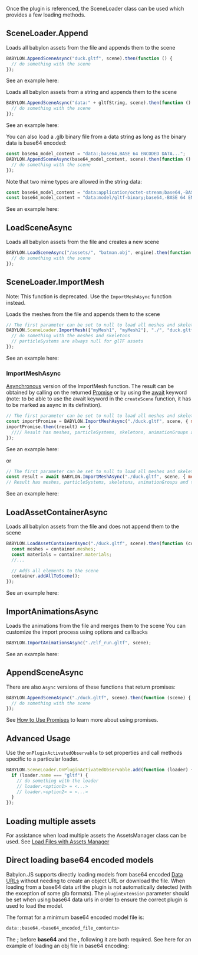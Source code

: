 Once the plugin is referenced, the SceneLoader class can be used which provides a few loading methods.

## SceneLoader.Append

Loads all babylon assets from the file and appends them to the scene

```javascript
BABYLON.AppendSceneAsync("duck.gltf", scene).then(function () {
  // do something with the scene
});
```

See an example here: <Playground id="#WGZLGJ#11155" title="Append An Object" description="Simple example showing how append an object to your scene." image="/img/playgroundsAndNMEs/divingDeeperFileImport1.jpg" isMain={true} category="Import"/>

Loads all babylon assets from a string and appends them to the scene

```javascript
BABYLON.AppendSceneAsync("data:" + gltfString, scene).then(function () {
  // do something with the scene
});
```

See an example here: <Playground id="#88CB6A#165" title="Append Assets From A String" description="Simple example showing how append objects from a string." image="/img/playgroundsAndNMEs/divingDeeperFileImport2.jpg"/>

You can also load a .glb binary file from a data string as long as the binary data is base64 encoded:

```javascript
const base64_model_content = "data:;base64,BASE 64 ENCODED DATA...";
BABYLON.AppendSceneAsync(base64_model_content, scene).then(function () {
  // do something with the scene
});
```

Note that two mime types are allowed in the string data:

```javascript
const base64_model_content = "data:application/octet-stream;base64,-BASE 64 ENCODED DATA-";
const base64_model_content = "data:model/gltf-binary;base64,-BASE 64 ENCODED DATA-";
```

See an example here: <Playground id="#7F6S08#386" title="Load .glb From Binary Data" description="Simple example showing how to load an object from a data string that is base64 encoded." image="/img/playgroundsAndNMEs/divingDeeperFileImport3.jpg"/>

## LoadSceneAsync

Loads all babylon assets from the file and creates a new scene

```javascript
BABYLON.LoadSceneAsync("/assets/", "batman.obj", engine).then(function (scene) {
  // do something with the scene
});
```

## SceneLoader.ImportMesh

<Alert severity="info">Note: This function is deprecated. Use the `ImportMeshAsync` function instead.</Alert>

Loads the meshes from the file and appends them to the scene

```javascript
// The first parameter can be set to null to load all meshes and skeletons
BABYLON.SceneLoader.ImportMesh(["myMesh1", "myMesh2"], "./", "duck.gltf", scene, function (meshes, particleSystems, skeletons) {
  // do something with the meshes and skeletons
  // particleSystems are always null for glTF assets
});
```

See an example here: <Playground id="#JUKXQD" title="Import Mesh" description="Simple example showing how to import an object into your scene." image="/img/playgroundsAndNMEs/divingDeeperFileImport4.jpg" isMain={true} category="Import"/>

### ImportMeshAsync

[Asynchronous](https://developer.mozilla.org/en-US/docs/Learn/JavaScript/Asynchronous) version of the ImportMesh function. The result can be obtained by calling on the returned [Promise](https://developer.mozilla.org/en-US/docs/Learn/JavaScript/Asynchronous/Promises) or by using the [await](https://developer.mozilla.org/en-US/docs/Learn/JavaScript/Asynchronous/Async_await) keyword (note: to be able to use the await keyword in the `createScene` function, it has to be marked as async in its definition).

```javascript
// The first parameter can be set to null to load all meshes and skeletons
const importPromise = BABYLON.ImportMeshAsync("./duck.gltf", scene, { meshNames: ["myMesh1", "myMesh2"] });
importPromise.then((result) => {
  //// Result has meshes, particleSystems, skeletons, animationGroups and transformNodes
});
```

See an example here: <Playground id="#TVHK90#646" title="Import Mesh Async with Promises" description="Importing an object in your scene with async/await paradigm" image="/img/playgroundsAndNMEs/divingDeeperFileImport4.jpg" isMain={true} category="Import"/>

or

```javascript
// The first parameter can be set to null to load all meshes and skeletons
const result = await BABYLON.ImportMeshAsync("./duck.gltf", scene, { meshNames: ["myMesh1", "myMesh2"] });
// Result has meshes, particleSystems, skeletons, animationGroups and transformNodes
```

See an example here: <Playground id="#YAL1RN#307" title="Import Mesh Async with await" description="Importing an object in your scene with async/await paradigm" image="/img/playgroundsAndNMEs/divingDeeperFileImport4.jpg" isMain={true} category="Import"/>

## LoadAssetContainerAsync

Loads all babylon assets from the file and does not append them to the scene

```javascript
BABYLON.LoadAssetContainerAsync("./duck.gltf", scene).then(function (container) {
  const meshes = container.meshes;
  const materials = container.materials;
  //...

  // Adds all elements to the scene
  container.addAllToScene();
});
```

See an example here: <Playground id="#JA1ND3#1053" title="Asset Container Load Example" description="Simple example showing how to load assets into asset containers." image="/img/playgroundsAndNMEs/divingDeeperFileImport5.jpg" isMain={true} category="Import"/>

## ImportAnimationsAsync

Loads the animations from the file and merges them to the scene
You can customize the import process using options and callbacks

```javascript
BABYLON.ImportAnimationsAsync("./Elf_run.gltf", scene);
```

See an example here: <Playground id="#UGD0Q0#315" title="Importing Animations" description="Simple example showing how to import animations into your scene." image="/img/playgroundsAndNMEs/divingDeeperFileImport6.jpg"/>

## AppendSceneAsync

There are also `Async` versions of these functions that return promises:

```javascript
BABYLON.AppendSceneAsync("./duck.gltf", scene).then(function (scene) {
  // do something with the scene
});
```

See [How to Use Promises](/features/featuresDeepDive/events/promises) to learn more about using promises.

## Advanced Usage

Use the `onPluginActivatedObservable` to set properties and call methods specific to a particular loader.

```javascript
BABYLON.SceneLoader.OnPluginActivatedObservable.add(function (loader) {
  if (loader.name === "gltf") {
    // do something with the loader
    // loader.<option1> = <...>
    // loader.<option2> = <...>
  }
});
```

## Loading multiple assets

For assistance when load multiple assets the AssetsManager class can be used.
See [Load Files with Assets Manager](/features/featuresDeepDive/importers/assetManager)

## Direct loading base64 encoded models

Babylon.JS supports directly loading models from base64 encoded [Data URLs](https://developer.mozilla.org/en-US/docs/Web/HTTP/Basics_of_HTTP/Data_URIs) without
needing to create an object URL or download the file. When loading from a base64 data url the plugin is not automatically detected (with the exception of some
glb formats). The `pluginExtension` parameter should be set when using base64 data urls in order to ensure the correct plugin is used to load the model.

The format for a minimum base64 encoded model file is:

```javascript
data:;base64,<base64_encoded_file_contents>
```

The **;** before **base64** and the **,** following it are both required. See here for an example of loading an obj file in base64 encoding:
<Playground id="#58T0JY" title="Load base64 model" description="Example showing how to load a base64 encoded model using the data url syntax" image="/img/playgroundsAndNMEs/pg-58T0JY.png" />
